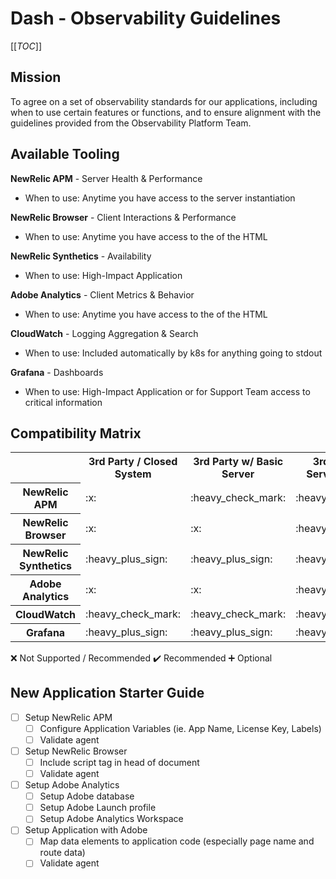 # Dash - Observability Guidelines

[[_TOC_]]


## Mission

To agree on a set of observability standards for our applications, including when to use certain features or functions, and to ensure alignment with the guidelines provided from the Observability Platform Team.

## Available Tooling

**NewRelic APM** - Server Health & Performance
- When to use: Anytime you have access to the server instantiation

**NewRelic Browser** - Client Interactions & Performance
- When to use: Anytime you have access to the <Head> of the HTML

**NewRelic Synthetics** - Availability 
- When to use: High-Impact Application

**Adobe Analytics** - Client Metrics & Behavior
- When to use: Anytime you have access to the <Head> of the HTML

**CloudWatch** - Logging Aggregation & Search
- When to use: Included automatically by k8s for anything going to stdout

**Grafana** - Dashboards
- When to use: High-Impact Application or for Support Team access to critical information

## Compatibility Matrix

<table>
  <tr>
    <th></th>
    <th>3rd Party / Closed System</th>
    <th>3rd Party w/ Basic Server</th>
    <th>3rd Party w/ Server & HTML</th>
    <th>In-House Developed</th>
    <th>In-House (High Impact)</th>
  </tr>
  <tr>
    <th>NewRelic APM</th>
    <td>:x:</td>
    <td>:heavy_check_mark:</td>
    <td>:heavy_check_mark:</td>
    <td>:heavy_check_mark:</td>
    <td>:heavy_check_mark:</td>
  </tr>
  <tr>
    <th>NewRelic Browser</th>
    <td>:x:</td>
     <td>:x:</td>
     <td>:heavy_check_mark:</td>
     <td>:heavy_check_mark:</td>
     <td>:heavy_check_mark:</td>
  </tr>
  <tr>
    <th>NewRelic Synthetics</th>
    <td>:heavy_plus_sign:</td>
    <td>:heavy_plus_sign:</td>
    <td>:heavy_plus_sign:</td>
    <td>:heavy_plus_sign:</td>
    <td>:heavy_check_mark:</td>
  </tr>
  <tr>
    <th>Adobe Analytics</th>
    <td>:x:</td>
    <td>:x:</td>
    <td>:heavy_check_mark:</td>
    <td>:heavy_check_mark:</td>
    <td>:heavy_check_mark:</td>
  </tr>
  <tr>
    <th>CloudWatch</th>
    <td>:heavy_check_mark:</td>
    <td>:heavy_check_mark:</td>
    <td>:heavy_check_mark:</td>
    <td>:heavy_check_mark:</td>
    <td>:heavy_check_mark:</td>
  </tr>
  <tr>
    <th>Grafana</th>
    <td>:heavy_plus_sign:</td>
    <td>:heavy_plus_sign:</td>
    <td>:heavy_plus_sign:</td>
    <td>:heavy_plus_sign:</td>
    <td>:heavy_check_mark:</td>
  </tr>
</table>

:x: Not Supported / Recommended 
:heavy_check_mark: Recommended
:heavy_plus_sign: Optional

## New Application Starter Guide

- [ ] Setup NewRelic APM 
  - [ ] Configure Application Variables (ie. App Name, License Key, Labels) 
  - [ ] Validate agent 
- [ ] Setup NewRelic Browser 
  - [ ] Include script tag in head of document 
  - [ ] Validate agent 
- [ ] Setup Adobe Analytics 
  - [ ] Setup Adobe database 
  - [ ] Setup Adobe Launch profile 
  - [ ] Setup Adobe Analytics Workspace 
- [ ] Setup Application with Adobe 
  - [ ] Map data elements to application code (especially page name and route data) 
  - [ ] Validate agent 